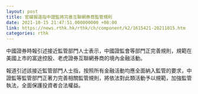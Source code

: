 ```yaml
---
layout: post
title: 官媒報道指中證監將完善互聯網券商監管規則
date: 2021-10-15 21:47:51.000000000 +08:00
link: https://news.rthk.hk/rthk/ch/component/k2/1615421-20211015.htm
categories: rthk
---
```


中國證券時報引述接近監管部門人士表示，中國證監會等部門正完善規則，規範在美國上市的富途控股、老虎證券互聯網券商的境內金融活動。

報道引述該接近監管部門人士指，按照所有金融活動均應全面納入監管的要求，中證監等監管部門正著力完善相關監管規則，將依法對此類活動予以規範，加強監管執法，全面保護投資者合法權益。
